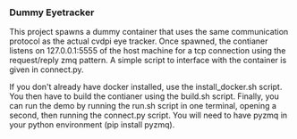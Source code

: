 ### Dummy Eyetracker

This project spawns a dummy container that uses the same communication protocol as the actual cvdpi eye tracker. Once spawned, the contianer listens on 127.0.0.1:5555 of the host machine for a tcp connection using the request/reply zmq pattern. A simple script to interface with the container is given in connect.py. 

If you don't already have docker installed, use the install_docker.sh script. You then have to build the contianer using the build.sh script. Finally, you can run the demo by running the run.sh script in one terminal, opening a second, then running the connect.py script. You will need to have pyzmq in your python environment (pip install pyzmq).